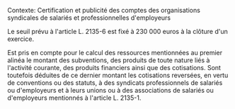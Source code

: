 Contexte: Certification et publicité des comptes des organisations syndicales de salariés et professionnelles d'employeurs

Le seuil prévu à l'article L. 2135-6 est fixé à 230 000 euros à la clôture d'un exercice.

Est pris en compte pour le calcul des ressources mentionnées au premier alinéa le montant des subventions, des produits de toute nature liés à l'activité courante, des produits financiers ainsi que des cotisations. Sont toutefois déduites de ce dernier montant les cotisations reversées, en vertu de conventions ou des statuts, à des syndicats professionnels de salariés ou d'employeurs et à leurs unions ou à des associations de salariés ou d'employeurs mentionnés à l'article L. 2135-1.